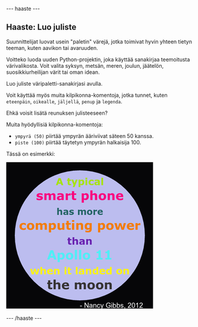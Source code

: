 \--- haaste \---

## Haaste: Luo juliste

Suunnittelijat luovat usein "paletin" värejä, jotka toimivat hyvin yhteen tietyn teeman, kuten aavikon tai avaruuden.

Voitteko luoda uuden Python-projektin, joka käyttää sanakirjaa teemoitusta värivalikosta. Voit valita syksyn, metsän, meren, joulun, jäätelön, suosikkiurheilijan värit tai oman idean.

Luo juliste väripaletti-sanakirjasi avulla.

Voit käyttää myös muita kilpikonna-komentoja, jotka tunnet, kuten `eteenpäin`, `oikealle`, `jäljellä`, `penup` ja `legenda`.

Ehkä voisit lisätä reunuksen julisteeseen?

Muita hyödyllisiä kilpikonna-komentoja:

+ `ympyrä (50)` piirtää ympyrän ääriviivat säteen 50 kanssa.
+ `piste (100)` piirtää täytetyn ympyrän halkaisija 100. 

Tässä on esimerkki:

![kuvakaappaus](images/colourful-finished.png)

\--- /haaste \---